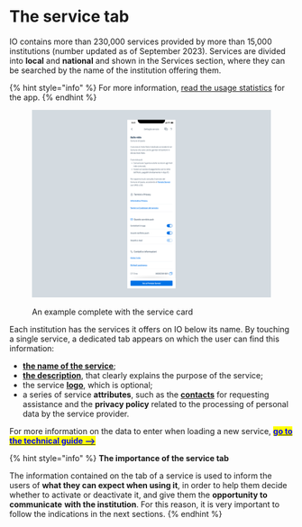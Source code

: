 # The service tab

IO contains more than 230,000 services provided by more than 15,000 institutions (number updated as of September 2023). Services are divided into **local** and **national** and shown in the Services section, where they can be searched by the name of the institution offering them.

{% hint style="info" %}
For more information, [read the usage statistics](https://io.italia.it/dashboard) for the app.
{% endhint %}

<figure><img src="../../.gitbook/assets/asilonido.png" alt="An example of a complete service card screen on the IO app"><figcaption><p>An example complete with the service card</p></figcaption></figure>

Each institution has the services it offers on IO below its name. By touching a single service, a dedicated tab appears on which the user can find this information:

* [**the name of the service**](name-of-the-service.md);
* [**the description**](description.md), that clearly explains the purpose of the service;
* the service [**logo**](logo.md), which is optional;
* a series of service **attributes**, such as the [**contacts**](../../appendix/contacts.md) for requesting assistance and the **privacy policy** related to the processing of personal data by the service provider.

For more information on the data to enter when loading a new service, [<mark style="color:blue;">**go to the technical guide -->**</mark>](http://127.0.0.1:5000/s/coSKRte21UjDBRWKLtEs/funzionalita/creare-un-servizio/dati-obbligatori)

{% hint style="info" %}
**The importance of the service tab**

The information contained on the tab of a service is used to inform the users of **what they can expect when using it**, in order to help them decide whether to activate or deactivate it, and give them the **opportunity to communicate** **with the institution**. For this reason, it is very important to follow the indications in the next sections.
{% endhint %}
